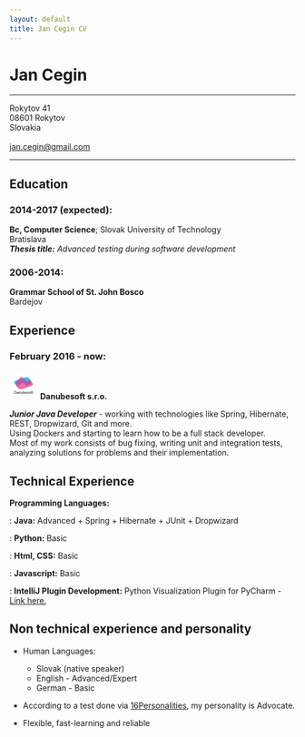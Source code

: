 ```yaml
---
layout: default
title: Jan Cegin CV
---
```

<div markdown="1">

Jan Cegin
===========

-------------------     ----------------------------
Rokytov 41                    
08601 Rokytov                         
Slovakia				
<br>jan.cegin@gmail.com

-------------------     ----------------------------

Education
---------

### 2014-2017 (expected):
   **Bc, Computer Science**; Slovak University of Technology <br>
    Bratislava <br>
    **_Thesis title:_** *Advanced testing during software development* <br>

### 2006-2014:
   **Grammar School of St. John Bosco**<br>
    Bardejov<br>


Experience
----------

### February 2016 - now:
<img src="/images/ds_logo.png" alt="Danubesoft logo" style="width: 50px; height: 50px;"/> **Danubesoft s.r.o.** 

**_Junior Java Developer_** -  working with technologies like Spring, Hibernate, REST, Dropwizard, Git and more.<br>
Using Dockers and starting to learn how to be a full stack developer. <br>
Most of my work consists of bug fixing, writing unit and integration tests, analyzing solutions for problems and their implementation. 


Technical Experience
--------------------

**Programming Languages:**

:   **Java:**  Advanced
	+ Spring
	+ Hibernate
	+ JUnit
	+ Dropwizard
	
:   **Python:** Basic

:	**Html, CSS:** Basic

:	**Javascript:** Basic 

:	**IntelliJ Plugin Development:**  Python Visualization Plugin for PyCharm - 
[Link here.](https://github.com/xcegin/PUTVT)

Non technical experience and personality
----------------------------------------

* Human Languages:

     * Slovak (native speaker)
     * English - Advanced/Expert
     * German - Basic

* According to a test done via [16Personalities](https://www.16personalities.com/), my personality is Advocate. 

* Flexible, fast-learning and reliable

</div>